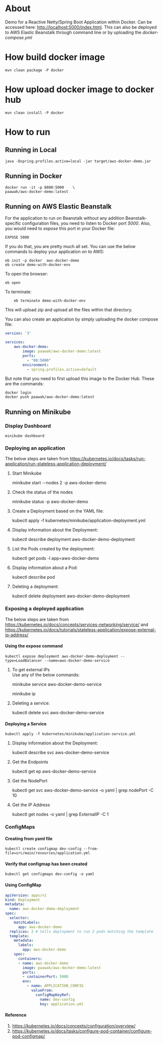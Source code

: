 # About

Demo for a Reactive Netty/Spring Boot Application within Docker. Can be accessed here: <http://localhost:5000/index.html>. This can also be deployed to AWS Elastic Beanstalk through command line or by uploading the *docker-compose.yml*

# How build docker image

    mvn clean package -P docker

# How upload docker image to docker hub

    mvn clean install -P docker

# How to run

## Running in Local

    java -Dspring.profiles.active=local -jar target/aws-docker-demo.jar

## Running in Docker

    docker run -it -p 8080:5000    \
    paawak/aws-docker-demo:latest
    
## Running on AWS Elastic Beanstalk
For the application to run on Beanstalk without any addition Beanstalk-specific configuration files, you need to listen to Docker port *5000*. Also, you would need to *expose* this port in your Docker file:

    EXPOSE 5000

If you do that, you are pretty much all set. You can use the below commands to deploy your application on to AWS:

    eb init -p docker  aws-docker-demo
    eb create demo-with-docker-env
    
To open the browser:

    eb open
    
To terminate:
        
        eb terminate demo-with-docker-env
        
This will upload zip and upload all the files within that directory. 

You can also create an application by simply uploading the docker compose file:

```yaml
version: '3'

services:
    aws-docker-demo:
        image: paawak/aws-docker-demo:latest
        ports:
          - "80:5000"
        environment:
          - spring.profiles.active=default
```
But note that you need to first upload this image to the Docker Hub. These are the commands:

    docker login
    docker push paawak/aws-docker-demo:latest
        
## Running on Minikube
### Display Dashboard

    minikube dashboard

### Deploying an application
The below steps are taken from <https://kubernetes.io/docs/tasks/run-application/run-stateless-application-deployment/>

1. Start Minikube

    minikube start --nodes 2 -p aws-docker-demo
    
1. Check the status of the nodes
    
    minikube status -p aws-docker-demo        

1. Create a Deployment based on the YAML file:

    kubectl apply -f kubernetes/minikube/application-deployment.yml

1. Display information about the Deployment:

    kubectl describe deployment aws-docker-demo-deployment
        
1. List the Pods created by the deployment:

    kubectl get pods -l app=aws-docker-demo
    
1. Display information about a Pod:

    kubectl describe pod <pod-name>
    
1. Deleting a deployment:

    kubectl delete deployment aws-docker-demo-deployment
    
### Exposing a deployed application
The below steps are taken from <https://kubernetes.io/docs/concepts/services-networking/service/> and <https://kubernetes.io/docs/tutorials/stateless-application/expose-external-ip-address/>

#### Using the expose command

    kubectl expose deployment aws-docker-demo-deployment --type=LoadBalancer --name=aws-docker-demo-service

1. To get external IPs    
Use any of the below commands:    

    minikube service aws-docker-demo-service
    
    minikube ip
    
1. Deleting a service:

    kubectl delete svc aws-docker-demo-service    

#### Deploying a Service

    kubectl apply -f kubernetes/minikube/application-service.yml

1. Display information about the Deployment:

    kubectl describe svc aws-docker-demo-service
    
1. Get the Endpoints

    kubectl get ep aws-docker-demo-service
    
1. Get the NodePort

    kubectl get svc aws-docker-demo-service -o yaml | grep nodePort -C 10
    
1. Get the IP Address

    kubectl get nodes -o yaml | grep ExternalIP -C 1
    
### ConfigMaps
#### Creating from yaml file

    kubectl create configmap dev-config --from-file=src/main/resources/application.yml
    
#### Verify that configmap has been created

    kubectl get configmaps dev-config -o yaml   
    
#### Using ConfigMap

```yaml
apiVersion: apps/v1
kind: Deployment
metadata:
  name: aws-docker-demo-deployment
spec:
  selector:
    matchLabels:
      app: aws-docker-demo
  replicas: 2 # tells deployment to run 2 pods matching the template
  template:
    metadata:
      labels:
        app: aws-docker-demo
    spec:
      containers:
      - name: aws-docker-demo
        image: paawak/aws-docker-demo:latest
        ports:
        - containerPort: 5000
        env:
          - name: APPLICATION_CONFIG 
            valueFrom:
              configMapKeyRef:
                name: dev-config
                key: application.yml  
```
    
#### Reference    
1. <https://kubernetes.io/docs/concepts/configuration/overview/>    
1. <https://kubernetes.io/docs/tasks/configure-pod-container/configure-pod-configmap/>    